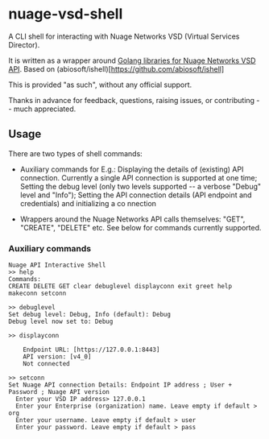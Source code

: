 # nuage-vsd-shell

A CLI shell for interacting with Nuage Networks VSD (Virtual Services Director). 

It is written as a wrapper around [Golang libraries for Nuage Networks VSD API](https://github.com/nuagenetworks/vspk-go/). Based on (abiosoft/ishell)[https://github.com/abiosoft/ishell]

This is provided "as such", without any official support.

Thanks in advance for feedback, questions, raising issues, or contributing -- much appreciated.


## Usage

There are two types of shell commands:
* Auxiliary commands for E.g.: Displaying the details of (existing) API connection. Currently a single API connection is supported at one time; Setting the debug
 level (only two levels supported -- a verbose "Debug" level and "Info"); Setting the API connection details (API endpoint and credentials) and initializing a co
nnection

* Wrappers around the Nuage Networks API calls themselves: "GET", "CREATE", "DELETE" etc. See below for commands currently supported.

### Auxiliary commands

```
Nuage API Interactive Shell
>> help
Commands:
CREATE DELETE GET clear debuglevel displayconn exit greet help makeconn setconn

>> debuglevel
Set debug level: Debug, Info (default): Debug
Debug level now set to: Debug

>> displayconn

    Endpoint URL: [https://127.0.0.1:8443]
    API version: [v4_0]
    Not connected

>> setconn
Set Nuage API connection Details: Endpoint IP address ; User + Password ; Nuage API version
  Enter your VSD IP address> 127.0.0.1
  Enter your Enterprise (organization) name. Leave empty if default > org
  Enter your username. Leave empty if default > user
  Enter your password. Leave empty if default > pass


